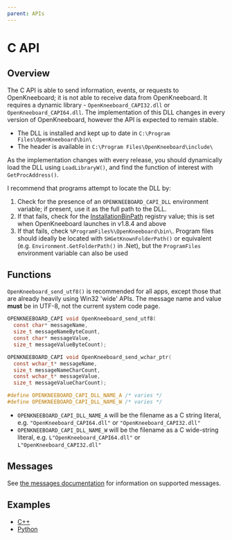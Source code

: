 ```yaml
---
parent: APIs
---
```


# C API

## Overview

The C API is able to send information, events, or requests to OpenKneeboard; it is not able to receive data from OpenKneeboard. It requires a dynamic library - `OpenKneeboard_CAPI32.dll` or `OpenKneeboard_CAPI64.dll`. The implementation of this DLL changes in every version of OpenKneeboard, however the API is expected to remain stable.

 - The DLL is installed and kept up to date in `C:\Program Files\OpenKneeboard\bin\`
 - The header is available in `C:\Program Files\OpenKneeboard\include\`

 As the implementation changes with every release, you should dynamically load the DLL using `LoadLibraryW()`, and find the function of interest with `GetProcAddress()`.

I recommend that programs attempt to locate the DLL by:

1. Check for the presence of an `OPENKNEEBOARD_CAPI_DLL` environment variable; if present, use it as the full path to the DLL.
2. If that fails, check for the [InstallationBinPath](registry-values.md#installationbinpath) registry value; this is set when OpenKneeboard launches in v1.8.4 and above
3. If that fails, check `%ProgramFiles%\OpenKneeboard\bin\`. Program files should ideally be located with `SHGetKnownFolderPath()` or equivalent (e.g. `Environment.GetFolderPath()` in .Net), but the `ProgramFiles` environment variable can also be used

## Functions

`OpenKneeboard_send_utf8()` is recommended for all apps, except those that are already heavily using Win32 'wide' APIs. The message name and value **must** be in UTF-8, not the current system code page.

```c
OPENKNEEBOARD_CAPI void OpenKneeboard_send_utf8(
  const char* messageName,
  size_t messageNameByteCount,
  const char* messageValue,
  size_t messageValueByteCount);

OPENKNEEBOARD_CAPI void OpenKneeboard_send_wchar_ptr(
  const wchar_t* messageName,
  size_t messageNameCharCount,
  const wchar_t* messageValue,
  size_t messageValueCharCount);

#define OPENKNEEBOARD_CAPI_DLL_NAME_A /* varies */
#define OPENKNEEBOARD_CAPI_DLL_NAME_W /* varies */
```

- `OPENKNEEBOARD_CAPI_DLL_NAME_A` will be the filename as a C string literal, e.g. `"OpenKneeboard_CAPI64.dll"` or `"OpenKneeboard_CAPI32.dll"`
- `OPENKNEEBOARD_CAPI_DLL_NAME_W` will be the filename as a C wide-string literal, e.g. `L"OpenKneeboard_CAPI64.dll"` or `L"OpenKneeboard_CAPI32.dll"`


## Messages

See [the messages documentation](messages.md) for information on supported messages.

## Examples

- [C++](https://github.com/OpenKneeboard/OpenKneeboard/blob/master/src/utilities/capi-test.cpp)
- [Python](https://github.com/OpenKneeboard/OpenKneeboard/blob/master/src/utilities/capi-test.py)
